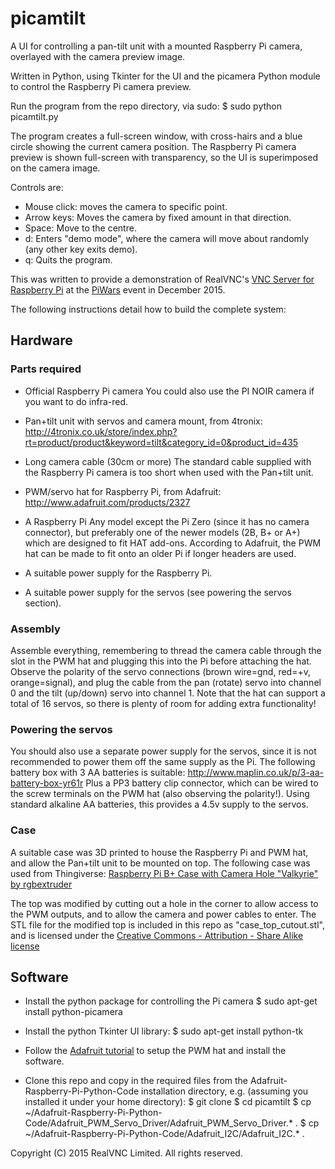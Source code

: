 # picamtilt

A UI for controlling a pan-tilt unit with a mounted Raspberry Pi camera, 
overlayed with the camera preview image.

Written in Python, using Tkinter for the UI and the picamera Python module
to control the Raspberry Pi camera preview.

Run the program from the repo directory, via sudo:
    $ sudo python picamtilt.py

The program creates a full-screen window, with cross-hairs and a blue circle 
showing the current camera position. The Raspberry Pi camera preview is shown 
full-screen with transparency, so the UI is superimposed on the camera image.

Controls are:
- Mouse click: moves the camera to specific point.
- Arrow keys: Moves the camera by fixed amount in that direction.
- Space: Move to the centre.
- d: Enters "demo mode", where the camera will move about randomly (any other key exits demo).
- q: Quits the program.

This was written to provide a demonstration of RealVNC's
[VNC Server for Raspberry Pi](https://www.realvnc.com/products/vnc/raspberrypi/) 
at the [PiWars](http://piwars.org/) event in December 2015.


The following instructions detail how to build the complete system:

## Hardware

### Parts required

- Official Raspberry Pi camera 
You could also use the PI NOIR camera if you want to do infra-red.

- Pan+tilt unit with servos and camera mount, from 4tronix:
http://4tronix.co.uk/store/index.php?rt=product/product&keyword=tilt&category_id=0&product_id=435

- Long camera cable (30cm or more)
The standard cable supplied with the Raspberry Pi camera is too short when used
with the Pan+tilt unit.

- PWM/servo hat for Raspberry Pi, from Adafruit:
http://www.adafruit.com/products/2327

- A Raspberry Pi
Any model except the Pi Zero (since it has no camera connector), but preferably 
one of the newer models (2B, B+ or A+) which are designed to fit HAT add-ons. 
According to Adafruit, the PWM hat can be made to fit onto an older Pi if longer 
headers are used.

- A suitable power supply for the Raspberry Pi.

- A suitable power supply for the servos (see powering the servos section).

### Assembly

Assemble everything, remembering to thread the camera cable through the slot in
the PWM hat and plugging this into the Pi before attaching the hat. Observe the
polarity of the servo connections (brown wire=gnd, red=+v, orange=signal), and 
plug the cable from the pan (rotate) servo into channel 0 and the tilt (up/down) 
servo into channel 1. Note that the hat can support a total of 16 servos, so 
there is plenty of room for adding extra functionality!

### Powering the servos

You should also use a separate power supply for the servos, since it is not 
recommended to power them off the same supply as the Pi. The following battery
box with 3 AA batteries is suitable:
http://www.maplin.co.uk/p/3-aa-battery-box-yr61r
Plus a PP3 battery clip connector, which can be wired to the screw terminals on 
the PWM hat (also observing the polarity!). Using standard alkaline AA batteries,
this provides a 4.5v supply to the servos.

### Case

A suitable case was 3D printed to house the Raspberry Pi and PWM hat, and 
allow the Pan+tilt unit to be mounted on top. The following case was used from
Thingiverse:
[Raspberry Pi B+ Case with Camera Hole "Valkyrie" by rgbextruder](http://www.thingiverse.com/thing:552193)

The top was modified by cutting out a hole in the corner to allow access to the
PWM outputs, and to allow the camera and power cables to enter. The STL file 
for the modified top is included in this repo as "case_top_cutout.stl", and is
licensed under the [Creative Commons - Attribution - Share Alike license](http://creativecommons.org/licenses/by-sa/3.0/)


## Software

- Install the python package for controlling the Pi camera
    $ sudo apt-get install python-picamera
 
- Install the python Tkinter UI library: 
    $ sudo apt-get install python-tk

- Follow the [Adafruit tutorial](https://learn.adafruit.com/adafruit-16-channel-pwm-servo-hat-for-raspberry-pi/) 
to setup the PWM hat and install the software.

- Clone this repo and copy in the required files from the Adafruit-Raspberry-Pi-Python-Code
installation directory, e.g. (assuming you installed it under your home directory):
    $ git clone <this-repo-url>
    $ cd picamtilt
    $ cp ~/Adafruit-Raspberry-Pi-Python-Code/Adafruit_PWM_Servo_Driver/Adafruit_PWM_Servo_Driver.* .
    $ cp ~/Adafruit-Raspberry-Pi-Python-Code/Adafruit_I2C/Adafruit_I2C.* .


Copyright (C) 2015 RealVNC Limited. All rights reserved.
